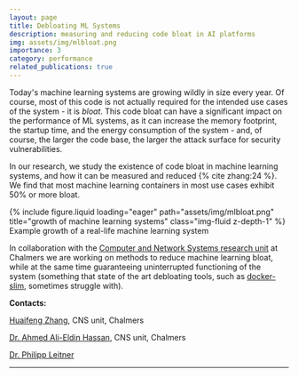 ```yaml
---
layout: page
title: Debloating ML Systems
description: measuring and reducing code bloat in AI platforms
img: assets/img/mlbloat.png
importance: 3
category: performance
related_publications: true
---
```


<div class="row">
    <div class="col-sm-7 mt-3 mt-md-0">
        <p>Today's machine learning systems are growing wildly in size every year. Of course, most of this code is not actually required for the intended use cases of the system - it is <i>bloat</i>. This code bloat can have a significant impact on the performance of ML systems, as it can increase the memory footprint, the startup time, and the energy consumption of the system - and, of course, the larger the code base, the larger the attack surface for security vulnerabilities.</p>
        <p>In our research, we study the existence of code bloat in machine learning systems, and how it can be measured and reduced {% cite zhang:24 %}. We find that most machine learning containers in most use cases exhibit 50% or more bloat.</p>
    </div>
    <div class="col-sm-5 mt-3 mt-md-0">
        {% include figure.liquid loading="eager" path="assets/img/mlbloat.png" title="growth of machine learning systems" class="img-fluid z-depth-1" %}
        <div class="caption">
            Example growth of a real-life machine learning system
        </div>
    </div>
</div>

In collaboration with the [Computer and Network Systems research unit](https://www.chalmers.se/en/departments/cse/our-research/computer-and-network-systems/) at Chalmers we are working on methods to reduce machine learning bloat, while at the same time guaranteeing uninterrupted functioning of the system (something that state of the art debloating tools, such as [docker-slim](https://hub.docker.com/r/dslim/docker-slim), sometimes struggle with).

**Contacts:**

[Huaifeng Zhang](https://scholar.google.se/citations?user=93dCgM4AAAAJ&hl=zh-CN), CNS unit, Chalmers

[Dr. Ahmed Ali-Eldin Hassan](https://www.chalmers.se/en/persons/ahmhass/), CNS unit, Chalmers

[Dr. Philipp Leitner](http://philippleitner.net)

---
